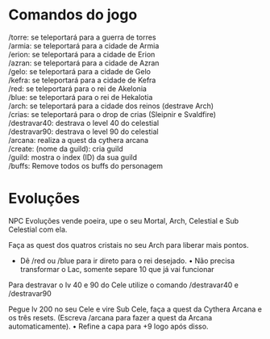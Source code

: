 # Comandos do jogo

/torre: se teleportará para a guerra de torres <br/>
/armia: se teleportará para a cidade de Armia <br/>
/erion: se teleportará para a cidade de Erion <br/>
/azran: se teleportará para a cidade de Azran <br/>
/gelo: se teleportará para a cidade de Gelo <br/>
/kefra: se teleportará para a cidade de Kefra <br/>
/red: se teleportará para o rei de Akelonia <br/>
/blue: se teleportará para o rei de Hekalotia <br/>
/arch: se teleportará para a cidade dos reinos (destrave Arch) <br/>
/crias: se teleportará para o drop de crias (Sleipnir e Svaldfire) <br/>
/destravar40: destrava o level 40 do celestial <br/>
/destravar90: destrava  o level 90 do celestial <br/>
/arcana: realiza a quest  da cythera arcana <br/>
/create: (nome da guild): cria guild <br/>
/guild: mostra o index (ID) da sua guild <br/>
/buffs: Remove todos os buffs do personagem <br/>

# Evoluções 
NPC Evoluções vende poeira, upe o seu Mortal, Arch, Celestial e Sub Celestial com ela.

Faça as quest dos quatros cristais no seu Arch para liberar mais pontos.
- Dê /red ou /blue para ir direto para o rei desejado.
• Não precisa transformar o Lac, somente separe 10 que já vai funcionar

Para destravar o lv 40 e 90 do Cele utilize o comando /destravar40 e /destravar90

Pegue lv 200 no seu Cele e vire Sub Cele, faça a quest da Cythera Arcana e os três resets. (Escreva /arcana para fazer a quest da Arcana automaticamente).
• Refine a capa para +9 logo após disso.
